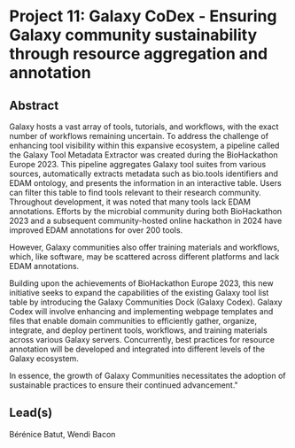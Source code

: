 # Project 11: Galaxy CoDex - Ensuring Galaxy community sustainability through resource aggregation and annotation

## Abstract

Galaxy hosts a vast array of tools, tutorials, and workflows, with the exact number of workflows remaining uncertain. To address the challenge of enhancing tool visibility within this expansive ecosystem, a pipeline called the Galaxy Tool Metadata Extractor was created during the BioHackathon Europe 2023. This pipeline aggregates Galaxy tool suites from various sources, automatically extracts metadata such as bio.tools identifiers and EDAM ontology, and presents the information in an interactive table. Users can filter this table to find tools relevant to their research community. Throughout development, it was noted that many tools lack EDAM annotations. Efforts by the microbial community during both BioHackathon 2023 and a subsequent community-hosted online hackathon in 2024 have improved EDAM annotations for over 200 tools.

However, Galaxy communities also offer training materials and workflows, which, like software, may be scattered across different platforms and lack EDAM annotations.

Building upon the achievements of BioHackathon Europe 2023, this new initiative seeks to expand the capabilities of the existing Galaxy tool list table by introducing the Galaxy Communities Dock (Galaxy Codex). Galaxy Codex will involve enhancing and implementing webpage templates and files that enable domain communities to efficiently gather, organize, integrate, and deploy pertinent tools, workflows, and training materials across various Galaxy servers. Concurrently, best practices for resource annotation will be developed and integrated into different levels of the Galaxy ecosystem.

In essence, the growth of Galaxy Communities necessitates the adoption of sustainable practices to ensure their continued advancement."

## Lead(s)

Bérénice Batut, Wendi Bacon

